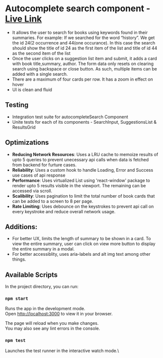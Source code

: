 # Autocomplete search component - [Live Link](https://autocomplete-search-eight.vercel.app/)
 - It allows the user to search for books using keywords found in their summaries. For example: If we searched for the word “history”. We get the id 24(2 occurrence and 44(one occurance). In this case the search should show the title of id 24 as the first item of the list and title of id 44 as the second item of the list
 - Once the user clicks on a suggestion list item and submit, it adds a card with book title,summary, author. The form data only resets on clearing search using backspace or close button. As such, multiple items can be added with a single search.
 - There are a maximum of four cards per row. It has a zoom in effect on hover
 - UI is clean and fluid

## Testing
 - Integration test suite for autocompleteSearch Component
 - Unite tests for each of its components - SearchInput, SuggestionsList & ResultsGrid

## Optimizations
 - **Reducing Network Resources**: Uses a LRU cache to memoize results of upto 5 queries to prevent unecessary api calls when data is fetched from backend for furture cases.
 - **Reliability**: Uses a custom hook to handle Loading, Error and Success use cases of api response
 - **Performance**: Uses virtualized List using 'react-window' package to render upto 5 results visible in the viewport. The remaining can be accessed via scroll.
 - **Scalibility**: Uses pagination to limit the total number of book cards that can be added to a screen to 8 per page.
 - **Rate Limiting**: Uses debounce on the keystrokes to prevent api call on every keystroke and reduce overall network usage.

## Additions:
 - For better UX, limits the length of summary to be shown in a card. To view the entire summary, user can click on view more button to display the entire summary in a modal.
 - For better accessiblity, uses aria-labels and alt img text among other things.

## Available Scripts

In the project directory, you can run:

### `npm start`

Runs the app in the development mode.\
Open [http://localhost:3000](http://localhost:3000) to view it in your browser.

The page will reload when you make changes.\
You may also see any lint errors in the console.

### `npm test`

Launches the test runner in the interactive watch mode.\





